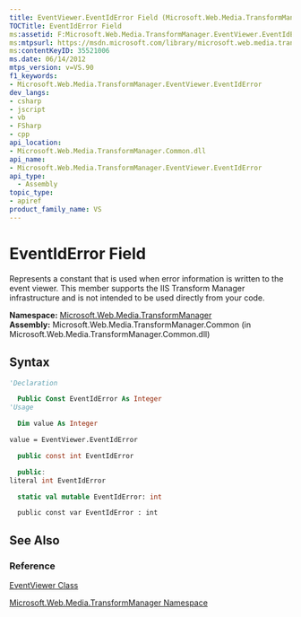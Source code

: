 ```yaml
---
title: EventViewer.EventIdError Field (Microsoft.Web.Media.TransformManager)
TOCTitle: EventIdError Field
ms:assetid: F:Microsoft.Web.Media.TransformManager.EventViewer.EventIdError
ms:mtpsurl: https://msdn.microsoft.com/library/microsoft.web.media.transformmanager.eventviewer.eventiderror(v=VS.90)
ms:contentKeyID: 35521006
ms.date: 06/14/2012
mtps_version: v=VS.90
f1_keywords:
- Microsoft.Web.Media.TransformManager.EventViewer.EventIdError
dev_langs:
- csharp
- jscript
- vb
- FSharp
- cpp
api_location:
- Microsoft.Web.Media.TransformManager.Common.dll
api_name:
- Microsoft.Web.Media.TransformManager.EventViewer.EventIdError
api_type:
  - Assembly
topic_type:
- apiref
product_family_name: VS
---
```


# EventIdError Field

Represents a constant that is used when error information is written to the event viewer. This member supports the IIS Transform Manager infrastructure and is not intended to be used directly from your code.

**Namespace:**  [Microsoft.Web.Media.TransformManager](microsoft-web-media-transformmanager-namespace.md)  
**Assembly:**  Microsoft.Web.Media.TransformManager.Common (in Microsoft.Web.Media.TransformManager.Common.dll)

## Syntax

```vb
'Declaration

  Public Const EventIdError As Integer
'Usage

  Dim value As Integer

value = EventViewer.EventIdError
```

```csharp
  public const int EventIdError
```

```cpp
  public:
literal int EventIdError
```

``` fsharp
  static val mutable EventIdError: int
```

```jscript
  public const var EventIdError : int
```

## See Also

### Reference

[EventViewer Class](eventviewer-class-microsoft-web-media-transformmanager.md)

[Microsoft.Web.Media.TransformManager Namespace](microsoft-web-media-transformmanager-namespace.md)
